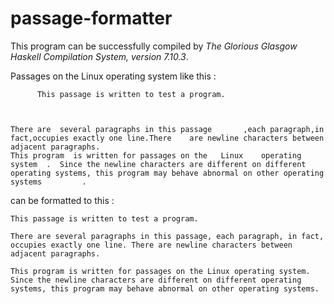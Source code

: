 # passage-formatter

This program can be successfully compiled by *The Glorious Glasgow Haskell Compilation System, version 7.10.3*.

Passages on the Linux operating system like this :

```
      This passage is written to test a program.



There are  several paragraphs in this passage       ,each paragraph,in fact,occupies exactly one line.There    are newline characters between adjacent paragraphs.
This program  is written for passages on the   Linux 	operating system  .  Since the newline characters are different on different 	 operating systems, this program may behave abnormal on other operating systems			.     
```

can be formatted to this :

```
This passage is written to test a program.

There are several paragraphs in this passage, each paragraph, in fact, occupies exactly one line. There are newline characters between adjacent paragraphs.

This program is written for passages on the Linux operating system. Since the newline characters are different on different operating systems, this program may behave abnormal on other operating systems.
```
